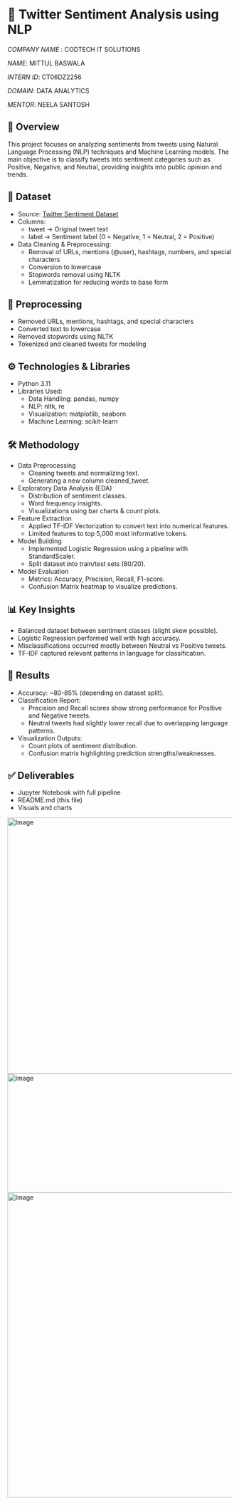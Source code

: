 # 💬 Twitter Sentiment Analysis using NLP

*COMPANY NAME* : CODTECH IT SOLUTIONS 

*NAME*: MITTUL BASWALA

*INTERN ID*: CT06DZ2256

*DOMAIN*: DATA ANALYTICS

*MENTOR*: NEELA SANTOSH


## 📌 Overview
This project focuses on analyzing sentiments from tweets using Natural Language Processing (NLP) techniques and Machine Learning models. The main objective is to classify tweets into sentiment categories such as Positive, Negative, and Neutral, providing insights into public opinion and trends.

## 📂 Dataset
- Source: [Twitter Sentiment Dataset]( https://www.kaggle.com/datasets/prakashpraba/twitter-sentiment-analysis-dataset)
- Columns:
  - tweet → Original tweet text
  - label → Sentiment label (0 = Negative, 1 = Neutral, 2 = Positive)
- Data Cleaning & Preprocessing:
  - Removal of URLs, mentions (@user), hashtags, numbers, and special characters
  - Conversion to lowercase
  - Stopwords removal using NLTK
  - Lemmatization for reducing words to base form

## 🧼 Preprocessing
- Removed URLs, mentions, hashtags, and special characters
- Converted text to lowercase
- Removed stopwords using NLTK
- Tokenized and cleaned tweets for modeling


## ⚙️ Technologies & Libraries
- Python 3.11
- Libraries Used:
  - Data Handling: pandas, numpy
  - NLP: nltk, re
  - Visualization: matplotlib, seaborn
  - Machine Learning: scikit-learn

## 🛠️ Methodology
- Data Preprocessing
  - Cleaning tweets and normalizing text.
  - Generating a new column cleaned_tweet.
- Exploratory Data Analysis (EDA)
  - Distribution of sentiment classes.
  - Word frequency insights.
  - Visualizations using bar charts & count plots.
- Feature Extraction
  - Applied TF-IDF Vectorization to convert text into numerical features.
  - Limited features to top 5,000 most informative tokens.
- Model Building
  - Implemented Logistic Regression using a pipeline with StandardScaler.
  - Split dataset into train/test sets (80/20).
- Model Evaluation
  - Metrics: Accuracy, Precision, Recall, F1-score.
  - Confusion Matrix heatmap to visualize predictions.

## 📊 Key Insights
- Balanced dataset between sentiment classes (slight skew possible).
- Logistic Regression performed well with high accuracy.
- Misclassifications occurred mostly between Neutral vs Positive tweets.
- TF-IDF captured relevant patterns in language for classification.

## 🚀 Results
- Accuracy: ~80-85% (depending on dataset split).
- Classification Report:
  - Precision and Recall scores show strong performance for Positive and Negative tweets.
  - Neutral tweets had slightly lower recall due to overlapping language patterns.
- Visualization Outputs:
  - Count plots of sentiment distribution.
  - Confusion matrix highlighting prediction strengths/weaknesses.

## ✅ Deliverables
- Jupyter Notebook with full pipeline
- README.md (this file)
- Visuals and charts
<img width="716" height="575" alt="Image" src="https://github.com/user-attachments/assets/fa0cbc82-0c73-4bca-abad-49f187c04cb9" />
<img width="565" height="268" alt="Image" src="https://github.com/user-attachments/assets/04dcd0a5-bfb8-4bf9-94b7-4663e0e9cd25" />
<img width="806" height="685" alt="Image" src="https://github.com/user-attachments/assets/19138440-0fcd-4325-8a09-9eadbad45828" />

